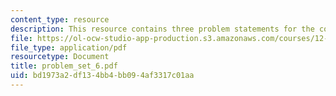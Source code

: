 ```yaml
---
content_type: resource
description: This resource contains three problem statements for the course.
file: https://ol-ocw-studio-app-production.s3.amazonaws.com/courses/12-742-marine-chemistry-fall-2006/bd1973a2df134bb4bb094af3317c01aa_problem_set_6.pdf
file_type: application/pdf
resourcetype: Document
title: problem_set_6.pdf
uid: bd1973a2-df13-4bb4-bb09-4af3317c01aa
---
```


